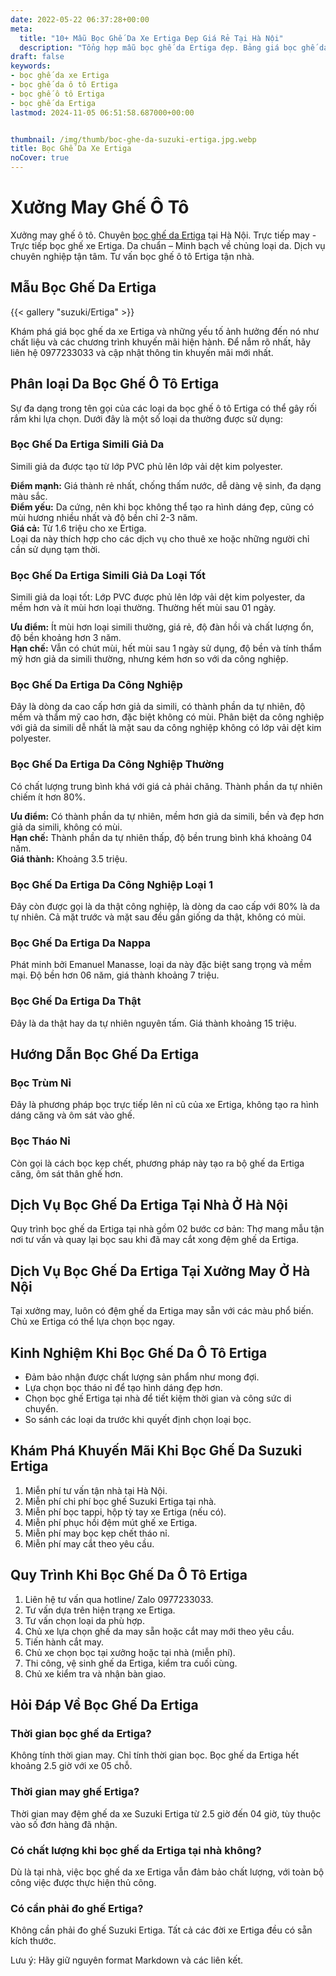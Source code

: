 ```yaml
---
date: 2022-05-22 06:37:28+00:00
meta:
  title: "10+ Mẫu Bọc Ghế Da Xe Ertiga Đẹp Giá Rẻ Tại Hà Nội"
  description: "Tổng hợp mẫu bọc ghế da Ertiga đẹp. Bảng giá bọc ghế da xe Ertiga. Những kinh nghiệm bọc ghế ô tô Ertiga. Chương trình khuyến mãi bọc ghế Toyota Ertiga"
draft: false
keywords:
- bọc ghế da xe Ertiga
- bọc ghế da ô tô Ertiga
- bọc ghế ô tô Ertiga
- bọc ghế da Ertiga
lastmod: 2024-11-05 06:51:58.687000+00:00


thumbnail: /img/thumb/boc-ghe-da-suzuki-ertiga.jpg.webp
title: Bọc Ghế Da Xe Ertiga
noCover: true
---
```


# Xưởng May Ghế Ô Tô

Xưởng may ghế ô tô. Chuyên [bọc ghế da Ertiga](https://bocgheoto.vn/suzuki/boc-ghe-da-xe-ertiga.html/) tại Hà Nội. Trực tiếp may - Trực tiếp bọc ghế xe Ertiga. Da chuẩn – Minh bạch về chủng loại da. Dịch vụ chuyên nghiệp tận tâm. Tư vấn bọc ghế ô tô Ertiga tận nhà.

## Mẫu Bọc Ghế Da Ertiga
{{< gallery "suzuki/Ertiga" >}}

Khám phá giá bọc ghế da xe Ertiga và những yếu tố ảnh hưởng đến nó như chất liệu và các chương trình khuyến mãi hiện hành. Để nắm rõ nhất, hãy liên hệ 0977233033 và cập nhật thông tin khuyến mãi mới nhất.

## Phân loại Da Bọc Ghế Ô Tô Ertiga

Sự đa dạng trong tên gọi của các loại da bọc ghế ô tô Ertiga có thể gây rối rắm khi lựa chọn. Dưới đây là một số loại da thường được sử dụng:

### Bọc Ghế Da Ertiga Simili Giả Da

Simili giả da được tạo từ lớp PVC phủ lên lớp vải dệt kim polyester.

**Điểm mạnh:** Giá thành rẻ nhất, chống thấm nước, dễ dàng vệ sinh, đa dạng màu sắc.  
**Điểm yếu:** Da cứng, nên khi bọc không thể tạo ra hình dáng đẹp, cũng có mùi hương nhiều nhất và độ bền chỉ 2-3 năm.  
**Giá cả:** Từ 1.6 triệu cho xe Ertiga.  
Loại da này thích hợp cho các dịch vụ cho thuê xe hoặc những người chỉ cần sử dụng tạm thời.

### Bọc Ghế Da Ertiga Simili Giả Da Loại Tốt

Simili giả da loại tốt: Lớp PVC được phủ lên lớp vải dệt kim polyester, da mềm hơn và ít mùi hơn loại thường. Thường hết mùi sau 01 ngày.

**Ưu điểm:** Ít mùi hơn loại simili thường, giá rẻ, độ đàn hồi và chất lượng ổn, độ bền khoảng hơn 3 năm.  
**Hạn chế:** Vẫn có chút mùi, hết mùi sau 1 ngày sử dụng, độ bền và tính thẩm mỹ hơn giả da simili thường, nhưng kém hơn so với da công nghiệp.

### Bọc Ghế Da Ertiga Da Công Nghiệp

Đây là dòng da cao cấp hơn giả da simili, có thành phần da tự nhiên, độ mềm và thẩm mỹ cao hơn, đặc biệt không có mùi. Phân biệt da công nghiệp với giả da simili dễ nhất là mặt sau da công nghiệp không có lớp vải dệt kim polyester.

### Bọc Ghế Da Ertiga Da Công Nghiệp Thường

Có chất lượng trung bình khá với giá cả phải chăng. Thành phần da tự nhiên chiếm ít hơn 80%.

**Ưu điểm:** Có thành phần da tự nhiên, mềm hơn giả da simili, bền và đẹp hơn giả da simili, không có mùi.  
**Hạn chế:** Thành phần da tự nhiên thấp, độ bền trung bình khá khoảng 04 năm.  
**Giá thành:** Khoảng 3.5 triệu.

### Bọc Ghế Da Ertiga Da Công Nghiệp Loại 1

Đây còn được gọi là da thật công nghiệp, là dòng da cao cấp với 80% là da tự nhiên. Cả mặt trước và mặt sau đều gần giống da thật, không có mùi.

### Bọc Ghế Da Ertiga Da Nappa

Phát minh bởi Emanuel Manasse, loại da này đặc biệt sang trọng và mềm mại. Độ bền hơn 06 năm, giá thành khoảng 7 triệu.

### Bọc Ghế Da Ertiga Da Thật

Đây là da thật hay da tự nhiên nguyên tấm. Giá thành khoảng 15 triệu. 

## Hướng Dẫn Bọc Ghế Da Ertiga

### Bọc Trùm Nỉ

Đây là phương pháp bọc trực tiếp lên nỉ cũ của xe Ertiga, không tạo ra hình dáng căng và ôm sát vào ghế.

### Bọc Tháo Nỉ

Còn gọi là cách bọc kẹp chết, phương pháp này tạo ra bộ ghế da Ertiga căng, ôm sát thân ghế hơn.

## Dịch Vụ Bọc Ghế Da Ertiga Tại Nhà Ở Hà Nội

Quy trình bọc ghế da Ertiga tại nhà gồm 02 bước cơ bản: Thợ mang mẫu tận nơi tư vấn và quay lại bọc sau khi đã may cắt xong đệm ghế da Ertiga.

## Dịch Vụ Bọc Ghế Da Ertiga Tại Xưởng May Ở Hà Nội

Tại xưởng may, luôn có đệm ghế da Ertiga may sẵn với các màu phổ biến. Chủ xe Ertiga có thể lựa chọn bọc ngay.

## Kinh Nghiệm Khi Bọc Ghế Da Ô Tô Ertiga

- Đảm bảo nhận được chất lượng sản phẩm như mong đợi.
- Lựa chọn bọc tháo nỉ để tạo hình dáng đẹp hơn.
- Chọn bọc ghế Ertiga tại nhà để tiết kiệm thời gian và công sức di chuyển.
- So sánh các loại da trước khi quyết định chọn loại bọc.

## Khám Phá Khuyến Mãi Khi Bọc Ghế Da Suzuki Ertiga

1. Miễn phí tư vấn tận nhà tại Hà Nội.
2. Miễn phí chi phí bọc ghế Suzuki Ertiga tại nhà.
3. Miễn phí bọc tappi, hộp tỳ tay xe Ertiga (nếu có).
4. Miễn phí phục hồi đệm mút ghế xe Ertiga.
5. Miễn phí may bọc kẹp chết tháo nỉ.
6. Miễn phí may cắt theo yêu cầu.

## Quy Trình Khi Bọc Ghế Da Ô Tô Ertiga

1. Liên hệ tư vấn qua hotline/ Zalo 0977233033.
2. Tư vấn dựa trên hiện trạng xe Ertiga.
3. Tư vấn chọn loại da phù hợp.
4. Chủ xe lựa chọn ghế da may sẵn hoặc cắt may mới theo yêu cầu.
5. Tiến hành cắt may.
6. Chủ xe chọn bọc tại xưởng hoặc tại nhà (miễn phí).
7. Thi công, vệ sinh ghế da Ertiga, kiểm tra cuối cùng.
8. Chủ xe kiểm tra và nhận bàn giao.

## Hỏi Đáp Về Bọc Ghế Da Ertiga

### Thời gian bọc ghế da Ertiga?
Không tính thời gian may. Chỉ tính thời gian bọc. Bọc ghế da Ertiga hết khoảng 2.5 giờ với xe 05 chỗ.

### Thời gian may ghế Ertiga?
Thời gian may đệm ghế da xe Suzuki Ertiga từ 2.5 giờ đến 04 giờ, tùy thuộc vào số đơn hàng đã nhận.

### Có chất lượng khi bọc ghế da Ertiga tại nhà không?
Dù là tại nhà, việc bọc ghế da xe Ertiga vẫn đảm bảo chất lượng, với toàn bộ công việc được thực hiện thủ công.

### Có cần phải đo ghế Ertiga?
Không cần phải đo ghế Suzuki Ertiga. Tất cả các đời xe Ertiga đều có sẵn kích thước.

Lưu ý: Hãy giữ nguyên format Markdown và các liên kết.